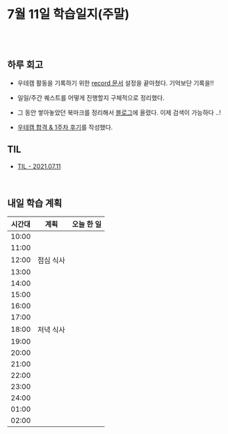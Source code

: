 # 7월 11일 학습일지(주말)

<br/>
<br/>

## 하루 회고

- 우테캠 활동을 기록하기 위한 [record 문서](https://github.com/woowa-techcamp-2021-dd/record/blob/main/README.md) 설정을 끝마쳤다. 기억보단 기록을!!

- 일일/주간 퀘스트를 어떻게 진행할지 구체적으로 정리했다. 

- 그 동안 쌓아놓았던 북마크를 정리해서 [블로그](https://velog.io/@jjunyjjuny/%EC%95%84%ED%8B%B0%ED%81%B4-%EB%AA%A8%EC%9D%8C)에 올렸다. 이제 검색이 가능하다 ..! 

- [우테캠 합격 & 1주차 후기]()를 작성했다. 

## TIL

- [TIL - 2021.07.11](https://velog.io/@jjuny546/TIL-2021.07.11)

<br/>

## 내일 학습 계획

| 시간대 | 계획      | 오늘 한 일 |
| ------ | --------- | ---------- |
| 10:00  |           |            |
| 11:00  |           |            |
| 12:00  | 점심 식사 |            |
| 13:00  |           |            |
| 14:00  |           |            |
| 15:00  |           |            |
| 16:00  |           |            |
| 17:00  |           |            |
| 18:00  | 저녁 식사 |            |
| 19:00  |           |            |
| 20:00  |           |            |
| 21:00  |           |            |
| 22:00  |           |            |
| 23:00  |           |            |
| 24:00  |           |            |
| 01:00  |           |            |
| 02:00  |           |            |
